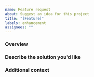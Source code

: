 ```yaml
---
name: Feature request
about: Suggest an idea for this project
title: "[Feature]"
labels: enhancement
assignees: ""
---
```


### Overview

<!-- A clear and concise description about the feature -->

### Describe the solution you'd like

<!-- A clear and concise description of what you want to happen -->

### Additional context

<!-- Add any other context or screenshots about the feature request here -->
